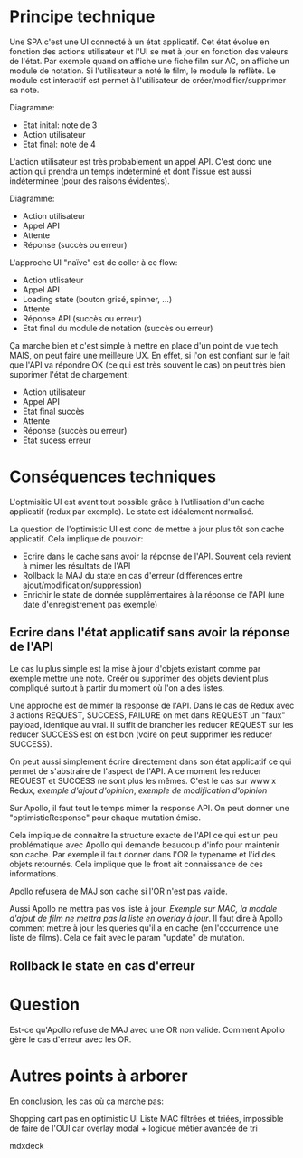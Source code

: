 
# Principe technique

Une SPA c'est une UI connecté à un état applicatif. Cet état évolue en fonction des actions utilisateur et l'UI se met à jour en fonction des valeurs de l'état. Par exemple quand on affiche une fiche film sur AC, on affiche un module de notation. Si l'utilisateur a noté le film, le module le reflète. Le module est interactif est permet à l'utilisateur de créer/modifier/supprimer sa note.

Diagramme:
- Etat inital: note de 3
- Action utilisateur
- Etat final: note de 4

L'action utilisateur est très probablement un appel API. C'est donc une action qui prendra un temps indeterminé et dont l'issue est aussi indéterminée (pour des raisons évidentes).

Diagramme:
- Action utilisateur
- Appel API
- Attente
- Réponse (succès ou erreur)

L'approche UI "naïve" est de coller à ce flow:

- Action utlisateur
- Appel API
- Loading state (bouton grisé, spinner, ...)
- Attente
- Réponse API (succès ou erreur)
- Etat final du module de notation (succès ou erreur)

Ça marche bien et c'est simple à mettre en place d'un point de vue tech. MAIS, on peut faire une meilleure UX. En effet, si l'on est confiant sur le fait que l'API va répondre OK (ce qui est très souvent le cas) on peut très bien supprimer l'état de chargement:

- Action utilisateur
- Appel API
- Etat final succès
- Attente
- Réponse (succès ou erreur)
- Etat sucess erreur



# Conséquences techniques

L'optmisitic UI est avant tout possible grâce à l'utilisation d'un cache applicatif (redux par exemple). Le state est idéalement normalisé.

La question de l'optimistic UI est donc de mettre à jour plus tôt son cache applicatif. Cela implique de pouvoir:

- Ecrire dans le cache sans avoir la réponse de l'API. Souvent cela revient à mimer les résultats de l'API
- Rollback la MAJ du state en cas d'erreur (différences entre ajout/modification/suppression)
- Enrichir le state de donnée supplémentaires à la réponse de l'API (une date d'enregistrement pas exemple)

## Ecrire dans l'état applicatif sans avoir la réponse de l'API

Le cas lu plus simple est la mise à jour d'objets existant comme par exemple mettre une note. Créér ou supprimer des objets devient plus compliqué surtout à partir du moment où l'on a des listes.

Une approche est de mimer la response de l'API. Dans le cas de Redux avec 3 actions REQUEST, SUCCESS, FAILURE on met dans REQUEST un "faux" payload, identique au vrai. Il suffit de brancher les reducer REQUEST sur les reducer SUCCESS est on est bon (voire on peut supprimer les reducer SUCCESS).

On peut aussi simplement écrire directement dans son état applicatif ce qui permet de s'abstraire de l'aspect de l'API. A ce moment les reducer REQUEST et SUCCESS ne sont plus les mêmes. C'est le cas sur www x Redux, *exemple d'ajout d'opinion*, *exemple de modification d'opinion*


Sur Apollo, il faut tout le temps mimer la response API. On peut donner une "optimisticResponse" pour chaque mutation émise.

Cela implique de connaitre la structure exacte de l'API ce qui est un peu problématique avec Apollo qui demande beaucoup d'info pour maintenir son cache. Par exemple il faut donner dans l'OR le typename et l'id des objets retournés. Cela implique que le front ait connaissance de ces informations.

Apollo refusera de MAJ son cache si l'OR n'est pas valide.

Aussi Apollo ne mettra pas vos liste à jour. *Exemple sur MAC, la modale d'ajout de film ne mettra pas la liste en overlay à jour*. Il faut dire à Apollo comment mettre à jour les queries qu'il a en cache (en l'occurrence une liste de films). Cela ce fait avec le param "update" de mutation.

## Rollback le state en cas d'erreur


# Question

Est-ce qu'Apollo refuse de MAJ avec une OR non valide.
Comment Apollo gère le cas d'erreur avec les OR.



# Autres points à arborer

En conclusion, les cas où ça marche pas:


Shopping cart pas en optimistic UI
Liste MAC filtrées et triées, impossible de faire de l'OUI car overlay modal + logique métier avancée de tri


mdxdeck